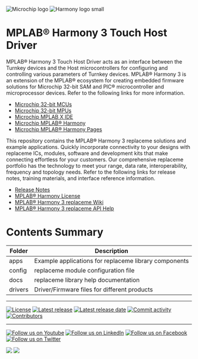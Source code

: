 ﻿![Microchip logo](https://raw.githubusercontent.com/wiki/Microchip-MPLAB-Harmony/Microchip-MPLAB-Harmony.github.io/images/microchip_logo.png)
![Harmony logo small](https://raw.githubusercontent.com/wiki/Microchip-MPLAB-Harmony/Microchip-MPLAB-Harmony.github.io/images/microchip_mplab_harmony_logo_small.png)

# MPLAB® Harmony 3 Touch Host Driver
MPLAB® Harmony 3 Touch Host Driver acts as an interface between the Turnkey devices and the Host microcontrollers for configuring and controlling various parameters of Turnkey devices.
MPLAB® Harmony 3 is an extension of the MPLAB® ecosystem for creating embedded firmware solutions for Microchip 32-bit SAM and PIC® microcontroller and microprocessor devices.  Refer to the following links for more information.

- [Microchip 32-bit MCUs](https://www.microchip.com/design-centers/32-bit)
- [Microchip 32-bit MPUs](https://www.microchip.com/design-centers/32-bit-mpus)
- [Microchip MPLAB X IDE](https://www.microchip.com/mplab/mplab-x-ide)
- [Microchip MPLAB® Harmony](https://www.microchip.com/mplab/mplab-harmony)
- [Microchip MPLAB® Harmony Pages](https://microchip-mplab-harmony.github.io/)

This repository contains the MPLAB® Harmony 3 replaceme solutions and example applications. Quickly incorporate connectivity to your designs with replaceme ICs, modules, software and development kits that make connecting effortless for your customers. Our comprehensive replaceme portfolio has the technology to meet your range, data rate, interoperability, frequency and topology needs. Refer to the following links for release notes, training materials, and interface reference information.

- [Release Notes](./release_notes.md)
- [MPLAB® Harmony License](mplab_harmony_license.md)
- [MPLAB® Harmony 3 replaceme Wiki](https://github.com/Microchip-MPLAB-Harmony/replaceme/wiki)
- [MPLAB® Harmony 3 replaceme API Help](https://microchip-mplab-harmony.github.io/replaceme)

# Contents Summary

| Folder     | Description                                               |
| ---        | ---                                                       |
| apps        | Example applications for replaceme library components      |
| config     | replaceme module configuration file                        |
| docs       | replaceme library help documentation                       |
| drivers    | Driver/Firmware files for different products              |


____

[![License](https://img.shields.io/badge/license-Harmony%20license-orange.svg)](https://github.com/Microchip-MPLAB-Harmony/replaceme/blob/master/mplab_harmony_license.md)
[![Latest release](https://img.shields.io/github/release/Microchip-MPLAB-Harmony/replaceme.svg)](https://github.com/Microchip-MPLAB-Harmony/replaceme/releases/latest)
[![Latest release date](https://img.shields.io/github/release-date/Microchip-MPLAB-Harmony/replaceme.svg)](https://github.com/Microchip-MPLAB-Harmony/replaceme/releases/latest)
[![Commit activity](https://img.shields.io/github/commit-activity/y/Microchip-MPLAB-Harmony/replaceme.svg)](https://github.com/Microchip-MPLAB-Harmony/replaceme/graphs/commit-activity)
[![Contributors](https://img.shields.io/github/contributors-anon/Microchip-MPLAB-Harmony/replaceme.svg)]()

____

[![Follow us on Youtube](https://img.shields.io/badge/Youtube-Follow%20us%20on%20Youtube-red.svg)](https://www.youtube.com/user/MicrochipTechnology)
[![Follow us on LinkedIn](https://img.shields.io/badge/LinkedIn-Follow%20us%20on%20LinkedIn-blue.svg)](https://www.linkedin.com/company/microchip-technology)
[![Follow us on Facebook](https://img.shields.io/badge/Facebook-Follow%20us%20on%20Facebook-blue.svg)](https://www.facebook.com/microchiptechnology/)
[![Follow us on Twitter](https://img.shields.io/twitter/follow/MicrochipTech.svg?style=social)](https://twitter.com/MicrochipTech)

[![](https://img.shields.io/github/stars/Microchip-MPLAB-Harmony/replaceme.svg?style=social)]()
[![](https://img.shields.io/github/watchers/Microchip-MPLAB-Harmony/replaceme.svg?style=social)]()


